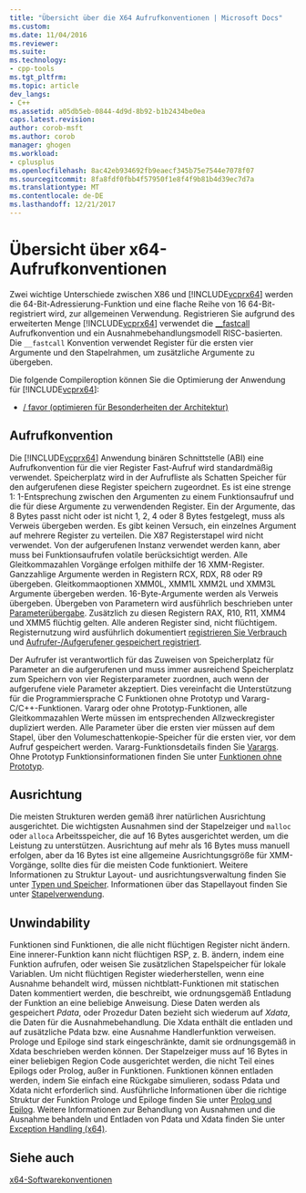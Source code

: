 ```yaml
---
title: "Übersicht über die X64 Aufrufkonventionen | Microsoft Docs"
ms.custom: 
ms.date: 11/04/2016
ms.reviewer: 
ms.suite: 
ms.technology:
- cpp-tools
ms.tgt_pltfrm: 
ms.topic: article
dev_langs:
- C++
ms.assetid: a05db5eb-0844-4d9d-8b92-b1b2434be0ea
caps.latest.revision: 
author: corob-msft
ms.author: corob
manager: ghogen
ms.workload:
- cplusplus
ms.openlocfilehash: 8ac42eb934692fb9eaecf345b75e7544e7078f07
ms.sourcegitcommit: 8fa8fdf0fbb4f57950f1e8f4f9b81b4d39ec7d7a
ms.translationtype: MT
ms.contentlocale: de-DE
ms.lasthandoff: 12/21/2017
---
```

# <a name="overview-of-x64-calling-conventions"></a>Übersicht über x64-Aufrufkonventionen
Zwei wichtige Unterschiede zwischen X86 und [!INCLUDE[vcprx64](../assembler/inline/includes/vcprx64_md.md)] werden die 64-Bit-Adressierung-Funktion und eine flache Reihe von 16 64-Bit-registriert wird, zur allgemeinen Verwendung. Registrieren Sie aufgrund des erweiterten Menge [!INCLUDE[vcprx64](../assembler/inline/includes/vcprx64_md.md)] verwendet die [__fastcall](../cpp/fastcall.md) Aufrufkonvention und ein Ausnahmebehandlungsmodell RISC-basierten. Die `__fastcall` Konvention verwendet Register für die ersten vier Argumente und den Stapelrahmen, um zusätzliche Argumente zu übergeben.  
  
 Die folgende Compileroption können Sie die Optimierung der Anwendung für [!INCLUDE[vcprx64](../assembler/inline/includes/vcprx64_md.md)]:  
  
-   [/ favor (optimieren für Besonderheiten der Architektur)](../build/reference/favor-optimize-for-architecture-specifics.md)  
  
## <a name="calling-convention"></a>Aufrufkonvention  
 Die [!INCLUDE[vcprx64](../assembler/inline/includes/vcprx64_md.md)] Anwendung binären Schnittstelle (ABI) eine Aufrufkonvention für die vier Register Fast-Aufruf wird standardmäßig verwendet. Speicherplatz wird in der Aufrufliste als Schatten Speicher für den aufgerufenen diese Register speichern zugeordnet. Es ist eine strenge 1: 1-Entsprechung zwischen den Argumenten zu einem Funktionsaufruf und die für diese Argumente zu verwendenden Register. Ein der Argumente, das 8 Bytes passt nicht oder ist nicht 1, 2, 4 oder 8 Bytes festgelegt, muss als Verweis übergeben werden. Es gibt keinen Versuch, ein einzelnes Argument auf mehrere Register zu verteilen. Die X87 Registerstapel wird nicht verwendet. Von der aufgerufenen Instanz verwendet werden kann, aber muss bei Funktionsaufrufen volatile berücksichtigt werden. Alle Gleitkommazahlen Vorgänge erfolgen mithilfe der 16 XMM-Register. Ganzzahlige Argumente werden in Registern RCX, RDX, R8 oder R9 übergeben. Gleitkommaoptionen XMM0L, XMM1L XMM2L und XMM3L Argumente übergeben werden. 16-Byte-Argumente werden als Verweis übergeben. Übergeben von Parametern wird ausführlich beschrieben unter [Parameterübergabe](../build/parameter-passing.md). Zusätzlich zu diesen Registern RAX, R10, R11, XMM4 und XMM5 flüchtig gelten. Alle anderen Register sind, nicht flüchtigem. Registernutzung wird ausführlich dokumentiert [registrieren Sie Verbrauch](../build/register-usage.md) und [Aufrufer-/Aufgerufener gespeichert registriert](../build/caller-callee-saved-registers.md).  
  
 Der Aufrufer ist verantwortlich für das Zuweisen von Speicherplatz für Parameter an die aufgerufenen und muss immer ausreichend Speicherplatz zum Speichern von vier Registerparameter zuordnen, auch wenn der aufgerufene viele Parameter akzeptiert. Dies vereinfacht die Unterstützung für die Programmiersprache C Funktionen ohne Prototyp und Vararg-C/C++-Funktionen. Vararg oder ohne Prototyp-Funktionen, alle Gleitkommazahlen Werte müssen im entsprechenden Allzweckregister dupliziert werden. Alle Parameter über die ersten vier müssen auf dem Stapel, über den Volumeschattenkopie-Speicher für die ersten vier, vor dem Aufruf gespeichert werden. Vararg-Funktionsdetails finden Sie [Varargs](../build/varargs.md). Ohne Prototyp Funktionsinformationen finden Sie unter [Funktionen ohne Prototyp](../build/unprototyped-functions.md).  
  
## <a name="alignment"></a>Ausrichtung  
 Die meisten Strukturen werden gemäß ihrer natürlichen Ausrichtung ausgerichtet. Die wichtigsten Ausnahmen sind der Stapelzeiger und `malloc` oder `alloca` Arbeitsspeicher, die auf 16 Bytes ausgerichtet werden, um die Leistung zu unterstützen. Ausrichtung auf mehr als 16 Bytes muss manuell erfolgen, aber da 16 Bytes ist eine allgemeine Ausrichtungsgröße für XMM-Vorgänge, sollte dies für die meisten Code funktioniert. Weitere Informationen zu Struktur Layout- und ausrichtungsverwaltung finden Sie unter [Typen und Speicher](../build/types-and-storage.md). Informationen über das Stapellayout finden Sie unter [Stapelverwendung](../build/stack-usage.md).  
  
## <a name="unwindability"></a>Unwindability  
 Funktionen sind Funktionen, die alle nicht flüchtigen Register nicht ändern. Eine innerer-Funktion kann nicht flüchtigen RSP, z. B. ändern, indem eine Funktion aufrufen, oder weisen Sie zusätzlichen Stapelspeicher für lokale Variablen. Um nicht flüchtigen Register wiederherstellen, wenn eine Ausnahme behandelt wird, müssen nichtblatt-Funktionen mit statischen Daten kommentiert werden, die beschreibt, wie ordnungsgemäß Entladung der Funktion an eine beliebige Anweisung. Diese Daten werden als gespeichert *Pdata*, oder Prozedur Daten bezieht sich wiederum auf *Xdata*, die Daten für die Ausnahmebehandlung. Die Xdata enthält die entladen und auf zusätzliche Pdata bzw. eine Ausnahme Handlerfunktion verweisen. Prologe und Epiloge sind stark eingeschränkte, damit sie ordnungsgemäß in Xdata beschrieben werden können. Der Stapelzeiger muss auf 16 Bytes in einer beliebigen Region Code ausgerichtet werden, die nicht Teil eines Epilogs oder Prolog, außer in Funktionen. Funktionen können entladen werden, indem Sie einfach eine Rückgabe simulieren, sodass Pdata und Xdata nicht erforderlich sind. Ausführliche Informationen über die richtige Struktur der Funktion Prologe und Epiloge finden Sie unter [Prolog und Epilog](../build/prolog-and-epilog.md). Weitere Informationen zur Behandlung von Ausnahmen und die Ausnahme behandeln und Entladen von Pdata und Xdata finden Sie unter [Exception Handling (x64)](../build/exception-handling-x64.md).  
  
## <a name="see-also"></a>Siehe auch  
 [x64-Softwarekonventionen](../build/x64-software-conventions.md)